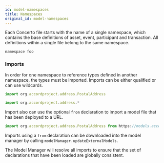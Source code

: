 ```yaml
---
id: model-namespaces
title: Namespaces
original_id: model-namespaces
---
```


Each Concerto file starts with the name of a single namespace, which contains the base definitions of asset, event, participant and transaction. All definitions within a single file belong to the same namespace.

```js
namespace foo
```

### Imports

In order for one namespace to reference types defined in another namespace, the types must be imported. Imports can be either qualified or can use wildcards.

```js
import org.accordproject.address.PostalAddress
```

```js
import org.accordproject.address.*
```

Import also can use the optional `from` declaration to import a model file that has been deployed to a URL.

```js
import org.accordproject.address.PostalAddress from https://models.accordproject.org/address.cto
```

Imports using a `from` declaration can be downloaded into the model manager by calling `modelManager.updateExternalModels`.

The Model Manager will resolve all imports to ensure that the set of declarations that have been loaded are globally consistent. 

